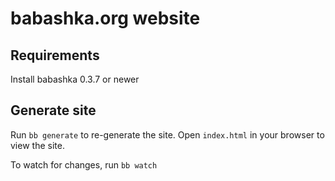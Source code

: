 # babashka.org website

## Requirements

Install babashka 0.3.7 or newer

## Generate site

Run `bb generate` to re-generate the site. Open `index.html` in your browser to view the site.

To watch for changes, run `bb watch`
